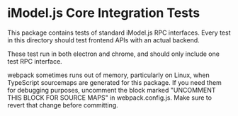 # iModel.js Core Integration Tests
This package contains tests of standard iModel.js RPC interfaces.
Every test in this directory should test frontend APIs with an actual backend.

These test run in both electron and chrome, and should only include one test RPC interface.

webpack sometimes runs out of memory, particularly on Linux, when TypeScript sourcemaps are generated for this package. If you need them for debugging purposes, uncomment the block marked "UNCOMMENT THIS BLOCK FOR SOURCE MAPS" in webpack.config.js. Make sure to revert that change before committing.
